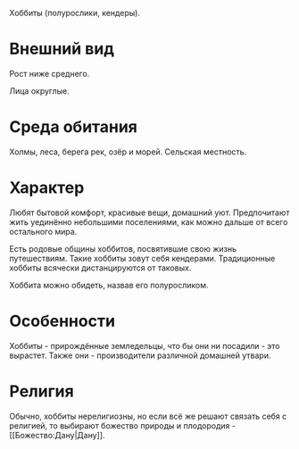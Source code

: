 Хоббиты (полурослики, кендеры).

# Внешний вид

Рост ниже среднего.

Лица округлые.

# Среда обитания

Холмы, леса, берега рек, озёр и морей. Сельская местность.

# Характер

Любят бытовой комфорт, красивые вещи, домашний уют. Предпочитают жить уединённо небольшими поселениями, как можно дальше от всего остального мира.

Есть родовые общины хоббитов, посвятившие свою жизнь путешествиям. Такие хоббиты зовут себя кендерами. Традиционные хоббиты всячески дистанцируются от таковых.

Хоббита можно обидеть, назвав его полуросликом.

# Особенности

Хоббиты - прирождённые земледельцы, что бы они ни посадили - это вырастет. Также они - производители различной домашней утвари.

# Религия

Обычно, хоббиты нерелигиозны, но если всё же решают связать себя с религией, то выбирают божество природы и плодородия - [[Божество:Дану|Дану]].
